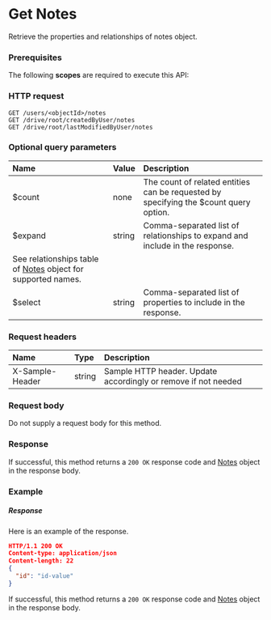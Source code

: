 # Get Notes

Retrieve the properties and relationships of notes object.
### Prerequisites
The following **scopes** are required to execute this API: 
### HTTP request
<!-- { "blockType": "ignored" } -->
```http
GET /users/<objectId>/notes
GET /drive/root/createdByUser/notes
GET /drive/root/lastModifiedByUser/notes
```
### Optional query parameters
|Name|Value|Description|
|:---------------|:--------|:-------|
|$count|none|The count of related entities can be requested by specifying the $count query option.|
|$expand|string|Comma-separated list of relationships to expand and include in the response. 
See relationships table of [Notes](../resources/notes.md) object for supported names. |
|$select|string|Comma-separated list of properties to include in the response.|

### Request headers
| Name       | Type | Description|
|:-----------|:------|:----------|
| X-Sample-Header  | string  | Sample HTTP header. Update accordingly or remove if not needed|

### Request body
Do not supply a request body for this method.
### Response
If successful, this method returns a `200 OK` response code and [Notes](../resources/notes.md) object in the response body.
### Example
##### Response
Here is an example of the response.
<!-- {
  "blockType": "response",
  "truncated": false,
  "@odata.type": "notes"
} -->
```json
HTTP/1.1 200 OK
Content-type: application/json
Content-length: 22
{
  "id": "id-value"
}
```
If successful, this method returns a `200 OK` response code and [Notes](../resources/notes.md) object in the response body.

<!-- uuid: 844b9633-99c5-47e4-b1d5-ec1d48288b0c
2015-10-16 21:10:56 UTC -->
<!-- {
  "type": "#page.annotation",
  "description": "Get Notes",
  "keywords": "",
  "section": "documentation",
  "tocPath": ""
}-->